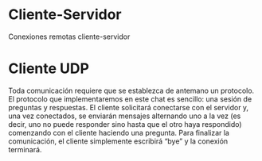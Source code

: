 # Cliente-Servidor
Conexiones remotas cliente-servidor

# Cliente UDP
Toda comunicación requiere que se establezca de antemano un protocolo. El protocolo que implementaremos en este chat es sencillo: una sesión de preguntas y respuestas. El cliente solicitará conectarse con el servidor y, una vez conectados, se enviarán mensajes alternando uno a la vez (es decir, uno no puede responder sino hasta que el otro haya respondido) comenzando con el cliente haciendo una pregunta. Para finalizar la comunicación, el cliente simplemente escribirá “bye” y la conexión terminará.

